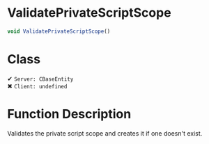 # ValidatePrivateScriptScope
```js
void ValidatePrivateScriptScope()
```
# Class
✔ `Server: CBaseEntity`  
✖ `Client: undefined`  

# Function Description
Validates the private script scope and creates it if one doesn't exist.
